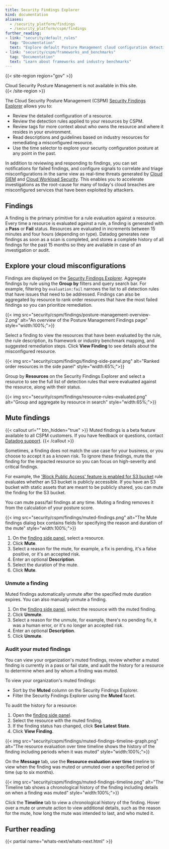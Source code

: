 ```yaml
---
title: Security Findings Explorer
kind: documentation
aliases:
  - /security_platform/findings
  - /security_platform/cspm/findings
further_reading:
- link: "security/default_rules"
  tag: "Documentation"
  text: "Explore default Posture Management cloud configuration detection rules"
- link: "security/cspm/frameworks_and_benchmarks"
  tag: "Documentation"
  text: "Learn about frameworks and industry benchmarks"
---
```


{{< site-region region="gov" >}}
<div class="alert alert-warning">
Cloud Security Posture Management is not available in this site.
</div>
{{< /site-region >}}

The Cloud Security Posture Management (CSPM) [Security Findings Explorer][1] allows you to:

- Review the detailed configuration of a resource.
- Review the detection rules applied to your resources by CSPM.
- Review tags for more context about who owns the resource and where it resides in your environment.
- Read descriptions and guidelines based on industry resources for remediating a misconfigured resource.
- Use the time selector to explore your security configuration posture at any point in the past.

In addition to reviewing and responding to findings, you can set notifications for failed findings, and configure signals to correlate and triage misconfigurations in the same view as real-time threats generated by [Cloud SIEM][2] and [Cloud Workload Security][3]. This enables you to accelerate investigations as the root-cause for many of today's cloud breaches are misconfigured services that have been exploited by attackers.

## Findings

A finding is the primary primitive for a rule evaluation against a resource. Every time a resource is evaluated against a rule, a finding is generated with a **Pass** or **Fail** status. Resources are evaluated in increments between 15 minutes and four hours (depending on type). Datadog generates new findings as soon as a scan is completed, and stores a complete history of all findings for the past 15 months so they are available in case of an investigation or audit.

## Explore your cloud misconfigurations

Findings are displayed on the [Security Findings Explorer][1]. Aggregate findings by rule using the **Group by** filters and query search bar. For example, filtering by `evaluation:fail` narrows the list to all detection rules that have issues that need to be addressed. Findings can also be aggregated by resource to rank order resources that have the most failed findings so you can prioritize remediation.

{{< img src="security/cspm/findings/posture-management-overview-2.png" alt="An overview of the Posture Management Findings page" style="width:100%;">}}

Select a finding to view the resources that have been evaluated by the rule, the rule description, its framework or industry benchmark mapping, and suggested remediation steps. Click **View Finding** to see details about the misconfigured resource.

{{< img src="security/cspm/findings/finding-side-panel.png" alt="Ranked order resources in the side panel" style="width:65%;">}}

Group by **Resources** on the Security Findings Explorer and select a resource to see the full list of detection rules that were evaluated against the resource, along with their status.

{{< img src="security/cspm/findings/resource-rules-evaluated.png" alt="Group and aggregate by resource in search" style="width:65%;">}}

## Mute findings

{{< callout url="" btn_hidden="true" >}}
  Muted findings is a beta feature available to all CSPM customers. If you have feedback or questions, contact <a href="/help">Datadog support</a>.
{{< /callout >}} 

Sometimes, a finding does not match the use case for your business, or you choose to accept it as a known risk. To ignore these findings, mute the finding for the impacted resource so you can focus on high-severity and critical findings.

For example, the ['Block Public Access' feature is enabled for S3 bucket][4] rule evaluates whether an S3 bucket is publicly accessible. If you have an S3 bucket with static assets that are meant to be publicly shared, you can mute the finding for the S3 bucket.

You can mute pass/fail findings at any time. Muting a finding removes it from the calculation of your posture score.

{{< img src="security/cspm/findings/muted-findings.png" alt="The Mute findings dialog box contains fields for specifying the reason and duration of the mute" style="width:100%;">}}

1. On the [finding side panel](#explore-your-cloud-misconfigurations), select a resource.
2. Click **Mute**.
3. Select a reason for the mute, for example, a fix is pending, it's a false positive, or it's an accepted risk.
4. Enter an optional **Description**.
5. Select the duration of the mute.
6. Click **Mute**.

### Unmute a finding

Muted findings automatically unmute after the specified mute duration expires. You can also manually unmute a finding.

1. On the [finding side panel](#explore-your-cloud-misconfigurations), select the resource with the muted finding.
2. Click **Unmute**.
3. Select a reason for the unmute, for example, there's no pending fix, it was a human error, or it's no longer an accepted risk.
4. Enter an optional **Description**.
5. Click **Unmute**.

### Audit your muted findings

You can view your organization's muted findings, review whether a muted finding is currently in a pass or fail state, and audit the history for a resource to determine when and by whom a finding was muted.

To view your organization's muted findings:

- Sort by the **Muted** column on the Security Findings Explorer.
- Filter the Security Findings Explorer using the **Muted** facet.

To audit the history for a resource:

1. Open the [finding side panel](#explore-your-cloud-misconfigurations-with-findings).
2. Select the resource with the muted finding.
3. If the finding status has changed, click **See Latest State**.
4. Click **View Finding**.

{{< img src="security/cspm/findings/muted-findings-timeline-graph.png" alt="The resource evaluation over time timeline shows the history of the finding including periods when it was muted" style="width:100%;">}}

On the **Message** tab, use the **Resource evaluation over time** timeline to view when the finding was muted or unmuted over a specified period of time (up to six months).

{{< img src="security/cspm/findings/muted-findings-timeline.png" alt="The Timeline tab shows a chronological history of the finding including details on when a finding was muted" style="width:100%;">}}

Click the **Timeline** tab to view a chronological history of the finding. Hover over a mute or unmute action to view additional details, such as the reason for the mute, how long the mute was intended to last, and who muted it.

## Further reading

{{< partial name="whats-next/whats-next.html" >}}

[1]: https://app.datadoghq.com/security/compliance?time=now
[2]: /security/cloud_siem/
[3]: /security/cloud_workload_security/
[4]: /security/default_rules/cis-aws-1.5.0-2.1.5/